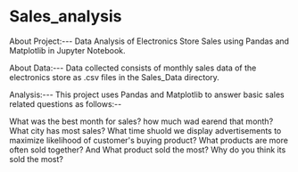 # Sales_analysis

About Project:---
Data Analysis of Electronics Store Sales using Pandas and Matplotlib in Jupyter Notebook.

About Data:---
Data collected consists of monthly sales data of the electronics store as .csv files in the Sales_Data directory.

Analysis:---
This project uses Pandas and Matplotlib to answer basic sales related questions as follows:--

What was the best month for sales? how much wad earend that month?
What city has most sales?
What time shuold we display advertisements to maximize likelihood of customer's buying product?
What products are more often sold together?
And What product sold the most? Why do you think its sold the most?
